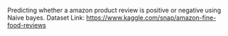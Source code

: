 Predicting whether a amazon product review is positive or negative using Naive bayes.
Dataset Link:
https://www.kaggle.com/snap/amazon-fine-food-reviews
